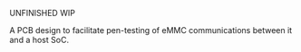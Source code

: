 UNFINISHED WIP

A PCB design to facilitate pen-testing of eMMC communications between it and a host SoC.
